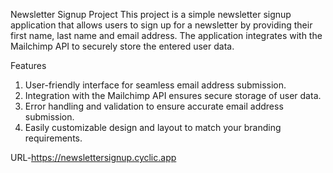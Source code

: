 Newsletter Signup Project
This project is a simple newsletter signup application that allows users to sign up for a newsletter by providing their first name, last name and email address. The application integrates with the Mailchimp API to securely store the entered user data.

Features
1) User-friendly interface for seamless email address submission.
2) Integration with the Mailchimp API ensures secure storage of user data.
3) Error handling and validation to ensure accurate email address submission.
4) Easily customizable design and layout to match your branding requirements.
 
 URL-https://newslettersignup.cyclic.app
